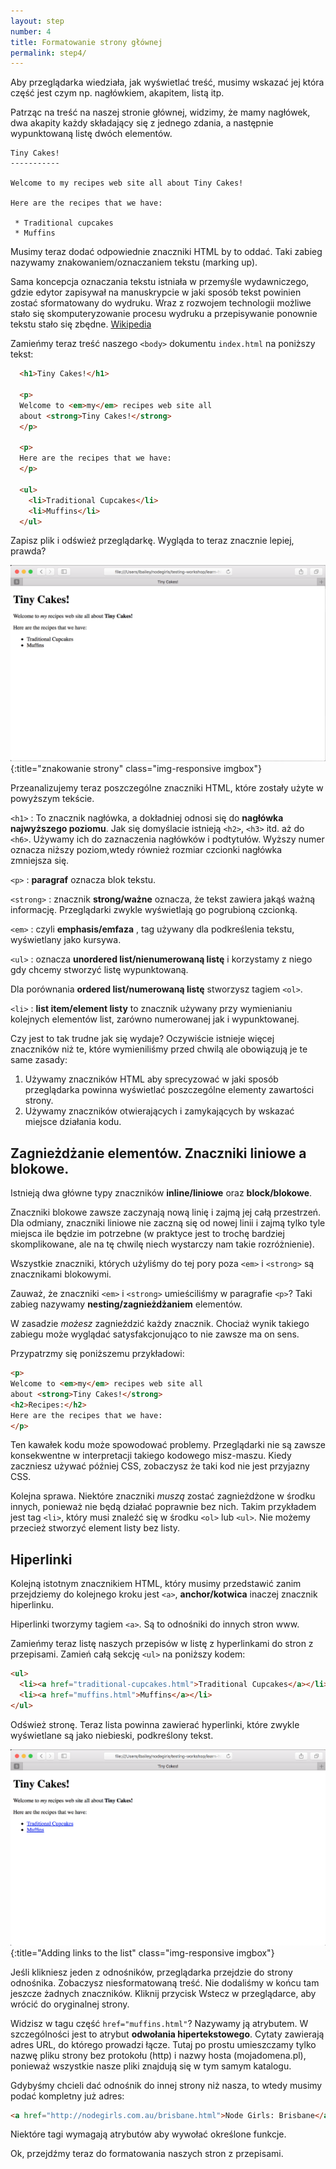 ```yaml
---
layout: step
number: 4
title: Formatowanie strony głównej
permalink: step4/
---
```


Aby przeglądarka wiedziała, jak wyświetlać treść, musimy wskazać jej która część jest czym np. nagłówkiem, akapitem, listą itp.

Patrząc na treść na naszej stronie głównej, widzimy, że mamy nagłówek, dwa akapity każdy składający się z jednego zdania, a następnie wypunktowaną listę dwóch elementów.

```
Tiny Cakes!
-----------

Welcome to my recipes web site all about Tiny Cakes!

Here are the recipes that we have:

 * Traditional cupcakes
 * Muffins
```
Musimy teraz dodać odpowiednie znaczniki HTML by to oddać. Taki zabieg nazywamy znakowaniem/oznaczaniem tekstu (marking up).

Sama koncepcja oznaczania tekstu istniała w przemyśle wydawniczego, gdzie edytor zapisywał na manuskrypcie w jaki sposób tekst powinien zostać sformatowany do wydruku. Wraz z rozwojem technologii możliwe stało się skomputeryzowanie procesu wydruku a przepisywanie ponownie tekstu stało się zbędne. [Wikipedia](https://pl.wikipedia.org/wiki/J%C4%99zyk_znacznik%C3%B3w#Historia)

Zamieńmy teraz treść naszego `<body>` dokumentu `index.html` na poniższy tekst:

```html
  <h1>Tiny Cakes!</h1>

  <p>
  Welcome to <em>my</em> recipes web site all
  about <strong>Tiny Cakes!</strong>
  </p>

  <p>
  Here are the recipes that we have:
  </p>

  <ul>
    <li>Traditional Cupcakes</li>
    <li>Muffins</li>
  </ul>
```

Zapisz plik i odśwież przeglądarkę. Wygląda to teraz znacznie lepiej, prawda?

![Znakowanie strony](../assets/browser-formatted-homepage.png){:title="znakowanie strony" class="img-responsive imgbox"}

Przeanalizujemy teraz poszczególne znaczniki HTML, które zostały użyte w powyższym tekście.

`<h1>`
: To znacznik nagłówka, a dokładniej odnosi się do
 **nagłówka najwyższego poziomu**. Jak się domyślacie istnieją `<h2>`, `<h3>` itd. aż do `<h6>`.  Używamy ich do zaznaczenia nagłówków i podtytułów. Wyższy numer oznacza niższy poziom,wtedy również rozmiar czcionki nagłówka zmniejsza się.

`<p>`
: **paragraf** oznacza blok tekstu.  
<!-- Note that HTML doesn't display line breaks. -->

`<strong>`
: znacznik **strong/ważne** oznacza, że tekst zawiera jakąś ważną informację. Przeglądarki zwykle wyświetlają go pogrubioną czcionką.  

`<em>`
: czyli **emphasis/emfaza** , tag używany dla podkreślenia tekstu, wyświetlany jako kursywa.

`<ul>`
: oznacza  **unordered list/nienumerowaną listę** i korzystamy z niego gdy chcemy stworzyć listę wypunktowaną.

Dla porównania **ordered list/numerowaną listę** stworzysz tagiem `<ol>`.

`<li>`
: **list item/element listy** to znacznik używany przy wymienianiu kolejnych elementów list, zarówno numerowanej jak i wypunktowanej.

Czy jest to tak trudne jak się wydaje? Oczywiście istnieje więcej znaczników niż te, które wymieniliśmy przed chwilą ale obowiązują je te same zasady: 

1. Używamy znaczników HTML aby sprecyzować w jaki sposób przeglądarka powinna wyświetlać poszczególne elementy zawartości strony.
2. Używamy znaczników otwierających i zamykających by wskazać miejsce działania kodu.

## Zagnieżdżanie elementów. Znaczniki liniowe a blokowe.

Istnieją dwa główne typy znaczników **inline/liniowe** oraz **block/blokowe**.

Znaczniki blokowe zawsze zaczynają nową linię i zajmą jej całą przestrzeń. Dla odmiany, znaczniki liniowe nie zaczną się od nowej linii i zajmą tylko tyle miejsca ile będzie im potrzebne (w praktyce jest to trochę bardziej skomplikowane, ale na tę chwilę niech wystarczy nam takie rozróżnienie).

Wszystkie znaczniki, których użyliśmy do tej pory poza `<em>` i `<strong>` są znacznikami blokowymi.

Zauważ, że znaczniki `<em>` i `<strong>` umieściliśmy w  paragrafie `<p>`?  Taki zabieg nazywamy **nesting/zagnieżdżaniem** elementów.

W zasadzie *możesz* zagnieździć każdy znacznik. Chociaż wynik takiego zabiegu może wyglądać satysfakcjonująco to nie zawsze ma on sens. 

Przypatrzmy się poniższemu przykładowi:

```html
<p>
Welcome to <em>my</em> recipes web site all
about <strong>Tiny Cakes!</strong>
<h2>Recipes:</h2>
Here are the recipes that we have:
</p>
```
Ten kawałek kodu może spowodować problemy. Przeglądarki nie są zawsze konsekwentne w interpretacji takiego kodowego misz-maszu. Kiedy zaczniesz używać później CSS, zobaczysz że taki kod nie jest przyjazny CSS. 

Kolejna sprawa. Niektóre znaczniki *muszą* zostać zagnieżdżone w środku innych, ponieważ nie będą działać poprawnie bez nich. Takim przykładem jest tag `<li>`, który musi znaleźć się w środku `<ol>` lub `<ul>`. Nie możemy przecież stworzyć element listy bez listy.


## Hiperlinki

Kolejną istotnym znacznikiem HTML, który musimy przedstawić zanim przejdziemy do kolejnego kroku
jest `<a>`, **anchor/kotwica** inaczej znacznik hiperlinku.

Hiperlinki tworzymy tagiem `<a>`. Są to odnośniki do innych stron www.

Zamieńmy teraz listę naszych przepisów w listę z hyperlinkami do stron z przepisami.
Zamień całą sekcję `<ul>` na poniższy kodem:

```html
<ul>
  <li><a href="traditional-cupcakes.html">Traditional Cupcakes</a></li>
  <li><a href="muffins.html">Muffins</a></li>
</ul>
```
Odśwież stronę. Teraz lista powinna zawierać hyperlinki, które zwykle wyświetlane są jako niebieski, podkreślony tekst.

![Dodawanie linków do listy](../assets/browser-formatted-home-links.png){:title="Adding links to the list" class="img-responsive imgbox"}

Jeśli klikniesz jeden z odnośników, przeglądarka przejdzie do strony odnośnika. Zobaczysz niesformatowaną treść. Nie dodaliśmy w końcu tam jeszcze żadnych znaczników. Kliknij przycisk Wstecz w przeglądarce, aby wrócić do oryginalnej strony.

Widzisz w tagu część `href="muffins.html"`? Nazywamy ją atrybutem. W szczególności jest to atrybut **odwołania hipertekstowego**. Cytaty zawierają adres URL, do którego prowadzi łącze. Tutaj po prostu umieszczamy tylko nazwę pliku strony bez protokołu (http) i nazwy hosta (mojadomena.pl), ponieważ wszystkie nasze pliki znajdują się w tym samym katalogu.

Gdybyśmy chcieli dać odnośnik do innej strony niż nasza, to wtedy musimy podać kompletny już adres:

```html
<a href="http://nodegirls.com.au/brisbane.html">Node Girls: Brisbane</a>
```
Niektóre tagi wymagają atrybutów aby wywołać określone funkcje.

Ok, przejdźmy teraz do formatowania naszych stron z przepisami.
